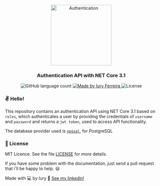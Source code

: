 <p align="center">
  <img alt="Authentication" title="Authentication" src="https://image.flaticon.com/icons/png/512/1995/1995670.png" width="200px" />
</p>

<h3 align="center">
  Authentication API with NET Core 3.1
</h3>

<p align="center">
  <img alt="GitHub language count" src="https://img.shields.io/badge/language-1-blue">

  <a href="https://www.linkedin.com/in/laurabeatris/">
    <img alt="Made by Iury Ferreira" src="https://img.shields.io/badge/made%20by-Iury%20Ferreira-blue">
  </a>

  <img alt="License" src="https://img.shields.io/badge/license-MIT-blue">

### ✌ Hello!

This repository contains an authentication API using NET Core 3.1 based on ```roles```, which authenticates a user by providing the credentials of ```username``` and ```password``` and returns a   ```jwt token```, used to access API functionality. 

The database provider used is [```npgsql```](https://www.npgsql.org/efcore/index), for PostgreSQL

### :memo: License

MIT Licence. See the file [LICENSE](LICENSE.md) for more details.

If you have some problem with the documentation, just send a pull request that i'll be happy to help. 😃

Made with 💻 by Iury :wave: [See my linkedin!](https://www.linkedin.com/in/iuryferreira/)
